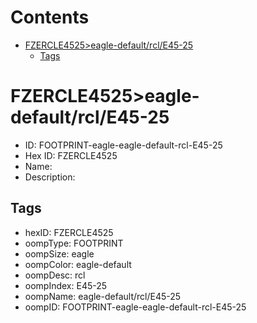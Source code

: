 



Contents
========

* [FZERCLE4525>eagle-default/rcl/E45-25](#fzercle4525eagle-defaultrcle45-25)
	* [Tags](#tags)

# FZERCLE4525>eagle-default/rcl/E45-25

- ID: FOOTPRINT-eagle-eagle-default-rcl-E45-25
- Hex ID: FZERCLE4525
- Name: 
- Description: 

## Tags

- hexID: FZERCLE4525
- oompType: FOOTPRINT
- oompSize: eagle
- oompColor: eagle-default
- oompDesc: rcl
- oompIndex: E45-25
- oompName: eagle-default/rcl/E45-25
- oompID: FOOTPRINT-eagle-eagle-default-rcl-E45-25
